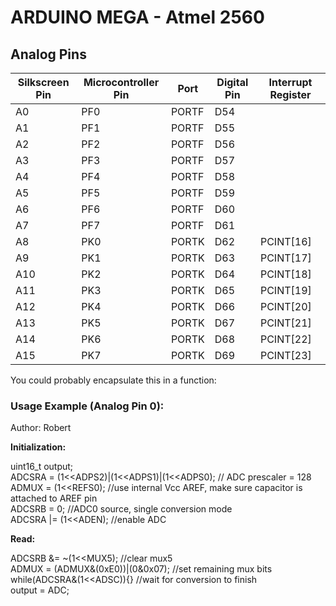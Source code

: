 # ARDUINO MEGA - Atmel 2560

## Analog Pins
|   Silkscreen Pin	|Microcontroller Pin   	|Port  	|Digital Pin   	|Interrupt Register   	|
|---	|---	|---	|---	|---	|
|A0   	|PF0   	|PORTF   	|D54   	|   	|
|A1   	|PF1   	|PORTF   	|D55   	|   	|
|A2    	|PF2   	|PORTF   	|D56   	|   	|
|A3     |PF3   	|PORTF   	|D57   	|   	|
|A4     |PF4   	|PORTF   	|D58   	|   	|
|A5     |PF5   	|PORTF   	|D59   	|   	|
|A6     |PF6   	|PORTF   	|D60   	|   	|
|A7     |PF7   	|PORTF   	|D61   	|   	|
|A8     |PK0   	|PORTK   	|D62   	|PCINT[16]  	|
|A9     |PK1   	|PORTK   	|D63   	|PCINT[17]   	|
|A10    |PK2   	|PORTK   	|D64   	|PCINT[18]   	|
|A11    |PK3   	|PORTK   	|D65   	|PCINT[19]   	|
|A12    |PK4   	|PORTK   	|D66   	|PCINT[20]   	|
|A13    |PK5   	|PORTK   	|D67   	|PCINT[21]   	|
|A14    |PK6   	|PORTK   	|D68   	|PCINT[22]   	|
|A15    |PK7   	|PORTK   	|D69   	|PCINT[23]   	|

You could probably encapsulate this in a function:
### Usage Example (Analog Pin 0):
Author: Robert

**Initialization:** 

uint16_t output;  
ADCSRA = (1<<ADPS2)|(1<<ADPS1)|(1<<ADPS0);     // ADC prescaler = 128  
ADMUX = (1<<REFS0);                            //use internal Vcc AREF, make sure capacitor is attached to AREF pin  
ADCSRB = 0;                                    //ADC0 source, single conversion mode  
ADCSRA |= (1<<ADEN);                           //enable ADC  

**Read:** 

ADCSRB &= ~(1<<MUX5);                           //clear mux5  
ADMUX = (ADMUX&(0xE0))|(0&0x07);                //set remaining mux bits  
while(ADCSRA&(1<<ADSC)){}                       //wait for conversion to finish  
output = ADC;  


